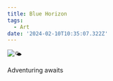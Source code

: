 ```yaml
---
title: Blue Horizon
tags:
  - Art
date: '2024-02-10T10:35:07.322Z'
---
```


![🌤](http://res.cloudinary.com/cpadilla/image/upload/v1707583167/chrisdpadilla/blog/art/mlpp6zmkamlkrqpdlbhw.jpg)

Adventuring awaits
